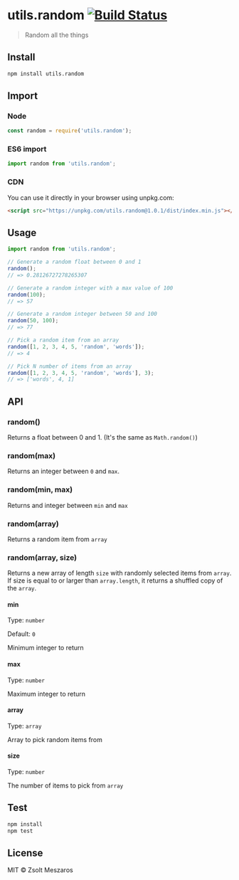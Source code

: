 # utils.random [![Build Status](https://img.shields.io/travis/zsoltime/random.svg?style=flat-square)](https://travis-ci.org/zsoltime/random)

> Random all the things

## Install

```bash
npm install utils.random
```

## Import

### Node

```javascript
const random = require('utils.random');
```

### ES6 import

```javascript
import random from 'utils.random';
```

### CDN

You can use it directly in your browser using unpkg.com:

```html
<script src="https://unpkg.com/utils.random@1.0.1/dist/index.min.js"></script>
```

## Usage

```javascript
import random from 'utils.random';

// Generate a random float between 0 and 1
random();
// => 0.28126727278265307

// Generate a random integer with a max value of 100
random(100);
// => 57

// Generate a random integer between 50 and 100
random(50, 100);
// => 77

// Pick a random item from an array
random([1, 2, 3, 4, 5, 'random', 'words']);
// => 4

// Pick N number of items from an array
random([1, 2, 3, 4, 5, 'random', 'words'], 3);
// => ['words', 4, 1]
```

## API

### random()

Returns a float between 0 and 1. (It's the same as `Math.random()`)

### random(max)

Returns an integer between `0` and `max`.

### random(min, max)

Returns and integer between `min` and `max`

### random(array)

Returns a random item from `array`

### random(array, size)

Returns a new array of length `size` with randomly selected items from `array`. If size is equal to or larger than `array.length`, it returns a shuffled copy of the `array`.

#### min

Type: `number`

Default: `0`

Minimum integer to return

#### max

Type: `number`

Maximum integer to return

#### array

Type: `array`

Array to pick random items from

#### size

Type: `number`

The number of items to pick from `array`

## Test

```bash
npm install
npm test
```

## License

MIT © Zsolt Meszaros
